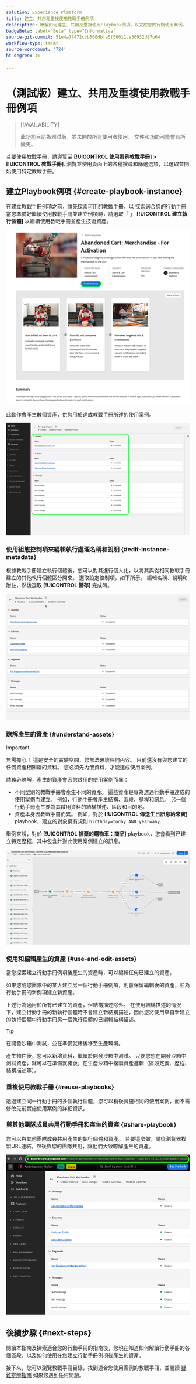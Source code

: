 ```yaml
---
solution: Experience Platform
title: 建立、共用和重複使用教戰手冊例項
description: 瞭解如何建立、共用及重複使用Playbook例項，以完成您的行銷使用案例。
badgeBeta: label="Beta" type="Informative"
source-git-commit: 51e4a77472ccb560dbfa5f56011ce50932d87b64
workflow-type: tm+mt
source-wordcount: '724'
ht-degree: 1%

---
```



# （測試版）建立、共用及重複使用教戰手冊例項

>[!AVAILABILITY]
>
>此功能目前為測試版，並未開放所有使用者使用。 文件和功能可能會有所變更。

若要使用教戰手冊，請導覽至 **[!UICONTROL 使用案例教戰手冊] > [!UICONTROL 教戰手冊]**. 瀏覽並使用頁面上的各種搜尋和篩選選項，以選取並開始使用特定教戰手冊。

## 建立Playbook例項 {#create-playbook-instance}

在建立教戰手冊例項之前，請先探索可用的教戰手冊，以 [探索適合您的行動手冊](/help/use-case-playbooks/playbooks/discover.md). 當您準備好繼續使用教戰手冊並建立例項時，請選取「 」 **[!UICONTROL 建立執行個體]** 以繼續使用教戰手冊並產生技術資產。

![建立教戰手冊的執行個體。](/help/use-case-playbooks/assets/playbooks/ui-guide/create-playbook-instance.png)

此動作會產生數個資產，供您用於達成教戰手冊所述的使用案例。

![啟用後所產生資產的Playbook檢視。](/help/use-case-playbooks/assets/playbooks/ui-guide/play-view.png)

### 使用組態控制項來編輯執行處理名稱和說明 {#edit-instance-metadata}

根據教戰手冊建立執行個體後，您可以對其進行個人化，以將其與從相同教戰手冊建立的其他執行個體區分開來。 選取設定控制項，如下所示。 編輯名稱、說明和附註，然後選取 **[!UICONTROL 儲存]** 完成時。

![編輯執行個體的名稱和描述。](/help/use-case-playbooks/assets/playbooks/ui-guide/playbook-settings.gif)

### 瞭解產生的資產 {#understand-assets}

>[!IMPORTANT]
>
>無需擔心！ 這是安全的實驗空間，您無法破壞任何內容。 目前還沒有與您建立的任何資產相關聯的資料。 您必須先內嵌資料，才能達成使用案例。

請務必瞭解，產生的資產會因您啟用的使用案例而異：

* 不同型別的教戰手冊會產生不同的資產。 這些資產是專為透過行動手冊達成的使用案例而建立。 例如，行動手冊會產生結構、區段、歷程和訊息。 另一個行動手冊產生要為其啟用資料的結構描述、區段和目的地。
* 資產本身因教戰手冊而異。 例如，對於 **[!UICONTROL 傳送生日訊息給來賓]** playbook，建立的對象擁有規則 `birthday=today AND year=any`.

舉例來說，對於 **[!UICONTROL 捨棄的購物車：商品]** playbook，您會看到已建立特定歷程，其中包含針對此使用案例建立的訊息。

![從使用案例劇本建立的歷程。](/help/use-case-playbooks/assets/playbooks/ui-guide/journey-preview.png)

### 使用和編輯產生的資產 {#use-and-edit-assets}

當您探索建立行動手冊例項後產生的資產時，可以編輯任何已建立的資產。

如果您或您團隊中的某人建立另一個行動手冊例項，則會保留編輯後的資產，並為行動手冊的新例項建立新資產。

上述行為適用於所有已建立的資產，但結構描述除外。 在使用結構描述的情況下，建立行動手冊的新執行個體時不會建立新結構描述，因此您將使用來自新建立的執行個體中行動手冊另一個執行個體的已編輯結構描述。

>[!TIP]
>
>在開發沙箱中測試，並在準備就緒後移至生產環境。
>
>產生物件後，您可以新增資料，繼續於開發沙箱中測試。 只要您想在開發沙箱中測試資產，就可以在準備就緒後，在生產沙箱中複製資產邏輯（區段定義、歷程、結構描述等）。

### 重複使用教戰手冊 {#reuse-playbooks}

透過建立同一行動手冊的多個執行個體，您可以稍後實施相同的使用案例，而不需修改先前實施使用案例的詳細資訊。

### 與其他團隊成員共用行動手冊和產生的資產 {#share-playbook}

您可以與其他團隊成員共用產生的執行個體和資產。 若要這麼做，請從瀏覽器複製URL連結，然後與您的團隊共用，讓他們大致瞭解產生的資產。

![使用案例行動手冊檢視中醒目提示的URL。](/help/use-case-playbooks/assets/playbooks/ui-guide/playbook-url.png)

## 後續步驟 {#next-steps}

閱讀本指南及探索適合您的行動手冊的指南後，您現在知道如何解讀行動手冊的各個區段，以及如何使用在您建立行動手冊例項後產生的資產。

接下來，您可以瀏覽教戰手冊目錄，找到適合您使用案例的教戰手冊，並閱讀 [疑難排解指南](/help/use-case-playbooks/playbooks/troubleshooting.md) 如果您遇到任何問題。